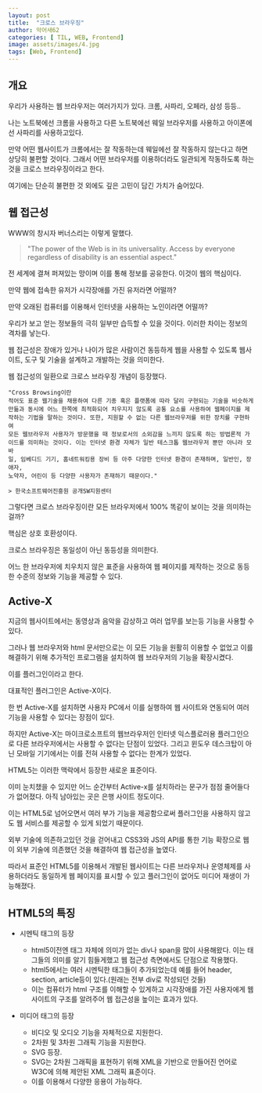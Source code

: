 ```yaml
---
layout: post
title:  "크로스 브라우징"
author: 악어새62
categories: [ TIL, WEB, Frontend]
image: assets/images/4.jpg
tags: [Web, Frontend]
---
```

## 개요

우리가 사용하는 웹 브라우저는 여러가지가 있다. 크롬, 사파리, 오페라, 삼성 등등..

나는 노트북에선 크롬을 사용하고 다른 노트북에선 웨일 브라우저를 사용하고 아이폰에선 사파리를 사용하고있다.

만약 어떤 웹사이트가 크롬에서는 잘 작동하는데 웨일에선 잘 작동하지 않는다고 하면 상당히 불편할 것이다. 그래서 어떤 브라우저를 이용하더라도 일관되게 작동하도록 하는 것을 크로스 브라우징이라고 한다.

여기에는 단순히 불편한 것 외에도 깊은 고민이 담긴 가치가 숨어있다.

## 웹 접근성

WWW의 창시자 버너스리는 이렇게 말했다.

> "The power of the Web is in its universality.
Access by everyone regardless of disability is an essential aspect."

전 세계에 결쳐 퍼져있는 망이며 이를 통해 정보를 공유한다. 이것이 웹의 핵심이다.

만약 웹에 접속한 유저가 시각장애를 가진 유저라면 어떨까? 

만약 오래된 컴퓨터를 이용해서 인터넷을 사용하는 노인이라면 어떨까?

우리가 보고 얻는 정보들의 극히 일부만 습득할 수 있을 것이다. 이러한 차이는 정보의 격차를 낳는다.

웹 접근성은 장애가 있거나 나이가 많은 사람이건 동등하게 웹을 사용할 수 있도록 웹사이트, 도구 및 기술을 설계하고 개발하는 것을 의미한다.

웹 접근성의 일환으로 크로스 브라우징 개념이 등장했다.

```
"Cross Browsing이란
적어도 표준 웹기술을 채용하여 다른 기종 혹은 플랫폼에 따라 달리 구현되는 기술을 비슷하게
만듦과 동시에 어느 한쪽에 최적화되어 치우지지 않도록 공통 요소를 사용하여 웹페이지를 제
작하는 기법을 말하는 것이다. 또한, 지원할 수 없는 다른 웹브라우저를 위한 장치를 구현하여
모든 웹브라우저 사용자가 방문했을 때 정보로서의 소외감을 느끼지 않도록 하는 방법론적 가
이드를 의미하는 것이다. 이는 인터넷 환경 자체가 일반 테스크톱 웹브라우저 뿐만 아니라 모바
일, 임베디드 기기, 홈네트워킹용 장비 등 아주 다양한 인터넷 환경이 존재하며, 일반인, 장애자,
노약자, 어린이 등 다양한 사용자가 존재하기 때문이다." 

> 한국소프트웨어진흥원 공개SW지원센터
```

그렇다면 크로스 브라우징이란 모든 브라우저에서 100% 똑같이 보이는 것을 의미하는 걸까?

핵심은 상호 호환성이다.

크로스 브라우징은 동일성이 아닌 동등성을 의미한다.

어느 한 브라우저에 치우치지 않은 표준을 사용하여 웹 페이지를 제작하는 것으로 동등한 수준의 정보와 기능을 제공할 수 있다.

## Active-X 

지금의 웹사이트에서는 동영상과 음악을 감상하고 여러 업무를 보는등 기능을 사용할 수 있다.

그러나 웹 브라우저와 html 문서만으로는 이 모든 기능을 원활히 이용할 수 없었고 이를 해결하기 위해 추가적인 프로그램을 설치하여 웹 브라우저의 기능을 확장시켰다.

이를 플러그인이라고 한다.

대표적인 플러그인은 Active-X이다.

한 번 Active-X를 설치하면 사용자 PC에서 이를 실행하여 웹 사이트와 연동되어 여러 기능을 사용할 수 있다는 장점이 있다.

하지만 Active-X는 마이크로소프트의 웹브라우저인 인터넷 익스플로러용 플러그인으로 다른 브라우저에서는 사용할 수 없다는 단점이 있었다. 그리고 윈도우 데스크탑이 아닌 모바일 기기에서는 이를 전혀 사용할 수 없다는 한계가 있었다.

HTML5는 이러한 맥락에서 등장한 새로운 표준이다. 

이미 눈치챘을 수 있지만 어느 순간부터 Active-x를 설치하라는 문구가 점점 줄어들다가 없어졌다. 아직 남아있는 곳은 은행 사이트 정도이다.

이는 HTML5로 넘어오면서 여러 부가 기능을 제공함으로써 플러그인을 사용하지 않고도 웹 서비스를 제공할 수 있게 되었기 때문이다.

외부 기술에 의존하고있던 것을 걷어내고 CSS3와 JS의 API를 통한 기능 확장으로 웹이 외부 기술에 의존했던 것을 해결하여 웹 접근성을 높였다.

따라서 표준인 HTML5를 이용해서 개발된 웹사이트는 다른 브라우저나 운영체제를 사용하더라도 동일하게 웹 페이지를 표시할 수 있고 플러그인이 없어도 미디어 재생이 가능해졌다.

## HTML5의 특징

* 시멘틱 태그의 등장
  * html5이전엔 태그 자체에 의미가 없는 div나 span을 많이 사용해왔다. 이는 태그들의 의미를 알기 힘들게했고 웹 접근성 측면에서도 단점으로 작용했다.
  * html5에서는 여러 시멘틱한 태그들이 추가되었는데 예를 들어 header, section, article등이 있다.(원래는 전부 div로 작성되던 것들)
  * 이는 컴퓨터가 html 구조를 이해할 수 있게하고 시각장애를 가진 사용자에게 웹 사이트의 구조를 알려주어 웹 접근성을 높이는 효과가 있다.

* 미디어 태그의 등장
  * 비디오 및 오디오 기능을 자체적으로 지원한다.
  * 2차원 및 3차원 그래픽 기능을 지원한다.
  * SVG 등장.
  * SVG는 2차원 그래픽을 표현하기 위해 XML을 기반으로 만들어진 언어로 W3C에 의해 제안된 XML 그래픽 표준이다.
  * 이를 이용해서 다양한 응용이 가능하다.